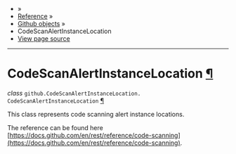 - »
- [Reference](https://pygithub.readthedocs.io/en/stable/reference.html) »
- [Github objects](https://pygithub.readthedocs.io/en/stable/github_objects.html) »
- CodeScanAlertInstanceLocation
- [View page source](https://pygithub.readthedocs.io/en/stable/_sources/github_objects/CodeScanAlertInstanceLocation.rst.txt)

* * *

# CodeScanAlertInstanceLocation [¶](https://pygithub.readthedocs.io/en/stable/github_objects/CodeScanAlertInstanceLocation.html\#codescanalertinstancelocation "Permalink to this headline")

_class_ `github.CodeScanAlertInstanceLocation.` `CodeScanAlertInstanceLocation` [¶](https://pygithub.readthedocs.io/en/stable/github_objects/CodeScanAlertInstanceLocation.html#github.CodeScanAlertInstanceLocation.CodeScanAlertInstanceLocation "Permalink to this definition")

This class represents code scanning alert instance locations.

The reference can be found here
[https://docs.github.com/en/rest/reference/code-scanning](https://docs.github.com/en/rest/reference/code-scanning).